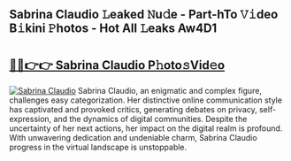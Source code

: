 ## Sabrina Claudio 𝙻eaked 𝙽u𝚍e - Part-hTo 𝚅𝚒deo B𝚒kini 𝙿hotos - Hot All 𝙻eaks Aw4D1

# <h2><a href="http://ld2zcgp.urlbe.top/?page=Sabrina+Claudio">🔗🔗👉👉 Sabrina Claudio P𝚑oto𝚜Vid𝚎o</a></h2>

[![Sabrina Claudio](https://i.imgur.com/eBuTRDB.gif)](http://ld2zcgp.urlbe.top/?page=Sabrina+Claudio)
Sabrina Claudio, an enigmatic and complex figure, challenges easy categorization. Her distinctive online communication style has captivated and provoked critics, generating debates on privacy, self-expression, and the dynamics of digital communities. Despite the uncertainty of her next actions, her impact on the digital realm is profound. With unwavering dedication and undeniable charm, Sabrina Claudio progress in the virtual landscape is unstoppable.
